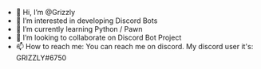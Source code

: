 - 👋 Hi, I’m @Grizzly
- 👀 I’m interested in developing Discord Bots
- 🌱 I’m currently learning Python / Pawn
- 💞️ I’m looking to collaborate on Discord Bot Project
- 📫 How to reach me: You can reach me on discord. My discord user it's: GRIZZLY#6750
